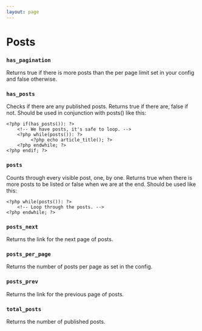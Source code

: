 ```yaml
---
layout: page
---
```


# Posts

### `has_pagination`

Returns true if there is more posts than the per page limit set in your config and false otherwise.

### `has_posts`

Checks if there are any published posts. Returns true if there are, false if not. Should be used in conjunction with posts() like this:

	<?php if(has_posts()): ?>
		<!-- We have posts, it's safe to loop. -->
		<?php while(posts()): ?>
			 <?php echo article_title(); ?>
		<?php endwhile; ?>
	<?php endif; ?>

### `posts`

Counts through every visible post, one, by one. Returns true when there is more posts to be listed or false when we are at the end. Should be used like this:

	<?php while(posts()): ?>
		<!-- Loop through the posts. -->
	<?php endwhile; ?>

### `posts_next`

Returns the link for the next page of posts.

### `posts_per_page`

Returns the number of posts per page as set in the config.

### `posts_prev`

Returns the link for the previous page of posts.

### `total_posts`

Returns the number of published posts.
